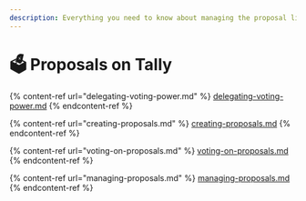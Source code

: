 ```yaml
---
description: Everything you need to know about managing the proposal lifecycle on Tally.
---
```


# 🗳 Proposals on Tally

{% content-ref url="delegating-voting-power.md" %}
[delegating-voting-power.md](delegating-voting-power.md)
{% endcontent-ref %}

{% content-ref url="creating-proposals.md" %}
[creating-proposals.md](creating-proposals.md)
{% endcontent-ref %}

{% content-ref url="voting-on-proposals.md" %}
[voting-on-proposals.md](voting-on-proposals.md)
{% endcontent-ref %}

{% content-ref url="managing-proposals.md" %}
[managing-proposals.md](managing-proposals.md)
{% endcontent-ref %}
